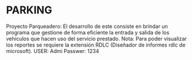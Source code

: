 # PARKING
Proyecto Parqueadero: El desarrollo de este consiste en brindar un programa que gestione de forma eficiente la entrada y salida de los vehículos que hacen uso del servicio prestado.  Nota: Para poder visualizar los reportes se requiere la extensión  RDLC (Diseñador de informes rdlc de microsoft). 
USER: Admi 
Passwer: 1234
